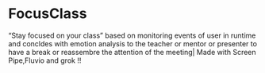 # FocusClass
“Stay focused on your class”
based on monitoring events of user in runtime and concldes with emotion analysis to the teacher or mentor or presenter to have a break or reassembre the attention of the meeting|
Made with Screen Pipe,Fluvio and grok !!

